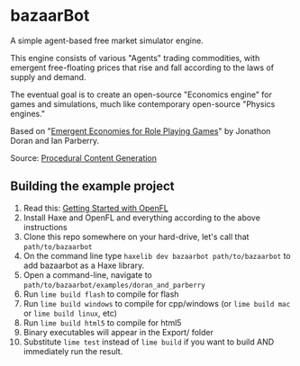 bazaarBot
=========

A simple agent-based free market simulator engine. 

This engine consists of various "Agents" trading commodities, with emergent free-floating prices that rise and fall according to the laws of supply and demand. 

The eventual goal is to create an open-source "Economics engine" for games and simulations, much like contemporary open-source "Physics engines."

Based on "[Emergent Economies for Role Playing Games](http://larc.unt.edu/techreports/LARC-2010-03.pdf)" by Jonathon Doran and Ian Parberry.

Source: [Procedural Content Generation](http://larc.unt.edu/ian/research/content/)
	
Building the example project
---------------------------

1. Read this: [Getting Started with OpenFL](http://www.openfl.org/documentation/setup/)
2. Install Haxe and OpenFL and everything according to the above instructions
3. Clone this repo somewhere on your hard-drive, let's call that `path/to/bazaarbot`
4. On the command line type `haxelib dev bazaarbot path/to/bazaarbot` to add bazaarbot as a Haxe library.
5. Open a command-line, navigate to `path/to/bazaarbot/examples/doran_and_parberry`
6. Run `lime build flash` to compile for flash
7. Run `lime build windows` to compile for cpp/windows (or `lime build mac` or `lime build linux`, etc)
8. Run `lime build html5` to compile for html5
9. Binary executables will appear in the Export/ folder
10. Substitute `lime test` instead of `lime build` if you want to build AND immediately run the result.

